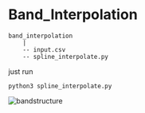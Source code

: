 # Band_Interpolation

```
band_interpolation
    |
    -- input.csv 
    -- spline_interpolate.py
```

just run
```
python3 spline_interpolate.py
```

![bandstructure](https://user-images.githubusercontent.com/27273842/51781704-d1624980-215f-11e9-989e-1a52204437e6.png)